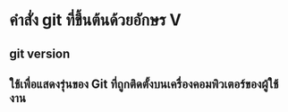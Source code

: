 # คำสั่ง git ที่ขึ้นต้นด้วยอักษร V

## git version

## ใช้เพื่อแสดงรุ่นของ Git ที่ถูกติดตั้งบนเครื่องคอมพิวเตอร์ของผู้ใช้งาน

